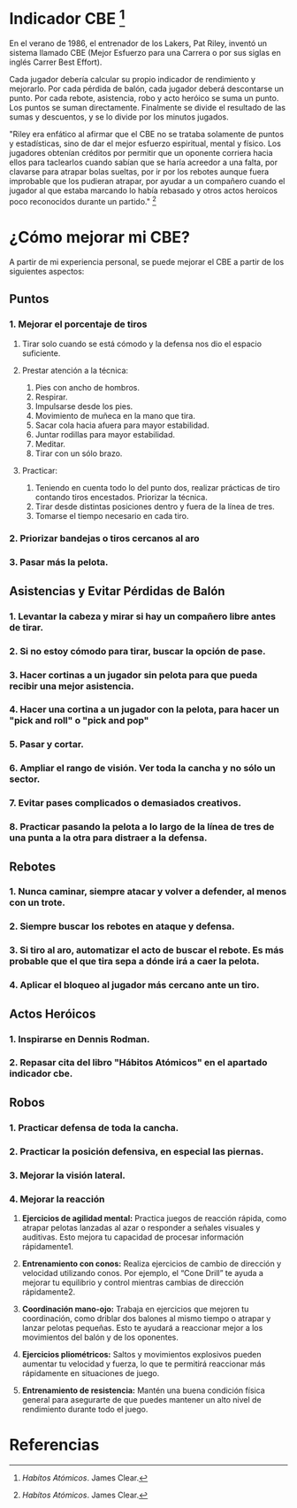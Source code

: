 # Indicador CBE [^1]

En el verano de 1986, el entrenador de los Lakers, Pat Riley, inventó un sistema llamado CBE (Mejor Esfuerzo para una Carrera o por sus siglas en inglés Carrer Best Effort).

Cada jugador debería calcular su propio indicador de rendimiento y mejorarlo. Por cada pérdida de balón, cada jugador deberá descontarse un punto. Por cada rebote, asistencia, robo y acto heróico se suma un punto. Los puntos se suman directamente. Finalmente se divide el resultado de las sumas y descuentos, y se lo divide por los minutos jugados.

"Riley era enfático al afirmar que el CBE no se trataba solamente de puntos y estadísticas, sino de dar el mejor esfuerzo  espiritual, mental y físico. Los jugadores obtenían créditos por permitir que un oponente corriera hacia ellos para taclearlos cuando sabían que se haría acreedor a una falta, por clavarse para atrapar bolas sueltas, por ir por los rebotes aunque fuera improbable que los pudieran atrapar, por ayudar a un compañero cuando el jugador al que estaba marcando lo había rebasado y otros actos heroicos poco reconocidos durante un partido." [^1]

# ¿Cómo mejorar mi CBE?
A partir de mi experiencia personal, se puede mejorar el CBE a partir de los siguientes aspectos:

## Puntos

### 1. Mejorar el porcentaje de tiros
1. Tirar solo cuando se está cómodo y la defensa nos dio el espacio suficiente.

2. Prestar atención a la técnica: 
    1. Pies con ancho de hombros.
    2. Respirar.
    3. Impulsarse desde los pies.
    4. Movimiento de muñeca en la mano que tira.
    5. Sacar cola hacia afuera para mayor estabilidad.
    6. Juntar rodillas para mayor estabilidad.
    7. Meditar.
    8. Tirar con un sólo brazo.

3. Practicar:
    1. Teniendo en cuenta todo lo del punto dos, realizar prácticas de tiro contando tiros encestados. Priorizar la técnica.
    2. Tirar desde distintas posiciones dentro y fuera de la línea de tres.
    3. Tomarse el tiempo necesario en cada tiro.

### 2. Priorizar bandejas o tiros cercanos al aro
### 3. Pasar más la pelota.

## Asistencias y Evitar Pérdidas de Balón

### 1. Levantar la cabeza y mirar si hay un compañero libre antes de tirar.

### 2. Si no estoy cómodo para tirar, buscar la opción de pase.

### 3. Hacer cortinas a un jugador sin pelota para que pueda recibir una mejor asistencia.

### 4. Hacer una cortina a un jugador con la pelota, para hacer un "pick and roll" o "pick and pop"

### 5. Pasar y cortar.

### 6. Ampliar el rango de visión. Ver toda la cancha y no sólo un sector.

### 7. Evitar pases complicados o demasiados creativos.

### 8. Practicar pasando la pelota a lo largo de la línea de tres de una punta a la otra para distraer a la defensa.


## Rebotes

### 1. Nunca caminar, siempre atacar y volver a defender, al menos con un trote.

### 2. Siempre buscar los rebotes en ataque y defensa.

### 3. Si tiro al aro, automatizar el acto de buscar el rebote. Es más probable que el que tira sepa a dónde irá a caer la pelota.

### 4. Aplicar el bloqueo al jugador más cercano ante un tiro.


## Actos Heróicos

### 1. Inspirarse en Dennis Rodman.

### 2. Repasar cita del libro "Hábitos Atómicos" en el apartado indicador cbe.


## Robos

### 1. Practicar defensa de toda la cancha.

### 2. Practicar la posición defensiva, en especial las piernas.

### 3. Mejorar la visión lateral.

### 4. Mejorar la reacción

 1. **Ejercicios de agilidad mental:** Practica juegos de reacción rápida, como atrapar pelotas lanzadas al azar o responder a señales visuales y auditivas. Esto mejora tu capacidad de procesar información rápidamente1.

 2. **Entrenamiento con conos:** Realiza ejercicios de cambio de dirección y velocidad utilizando conos. Por ejemplo, el “Cone Drill” te ayuda a mejorar tu equilibrio y control mientras cambias de dirección rápidamente2.
 
 3. **Coordinación mano-ojo:** Trabaja en ejercicios que mejoren tu coordinación, como driblar dos balones al mismo tiempo o atrapar y lanzar pelotas pequeñas. Esto te ayudará a reaccionar mejor a los movimientos del balón y de los oponentes.
 
 4. **Ejercicios pliométricos:** Saltos y movimientos explosivos pueden aumentar tu velocidad y fuerza, lo que te permitirá reaccionar más rápidamente en situaciones de juego.
 
 5. **Entrenamiento de resistencia:** Mantén una buena condición física general para asegurarte de que puedes mantener un alto nivel de rendimiento durante todo el juego.

# Referencias

 [^1]: *Habítos Atómicos*. James Clear.
